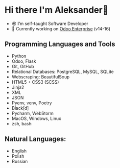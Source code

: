 # Hi there I'm Aleksander👋

- 😎 I’m self-taught Software Developer
- 🔭 Currently working on <a href="https://youtu.be/y7TlnAv6cto">Odoo Enterprise</a> (v14-16) 


## Programming Languages and Tools
- Python
- Odoo, Flask
- Git, GitHub
- Relational Databases: PostgreSQL, MySQL, SQLite
- Webscraping: BeautifulSoup
- HTML5 + CSS3 (SCSS)
- Jinja2
- XML
- JSON
- Pyenv, venv, Poetry
- Black[d]
- Pycharm, WebStorm
- MacOS, Windows, Linux
- zsh, bash 

## Natural Languages:
- English
- Polish
- Russian
